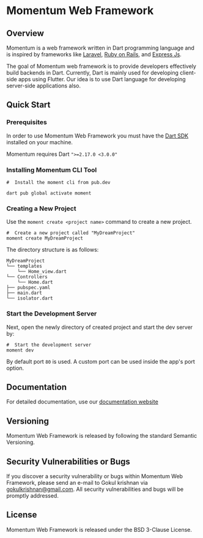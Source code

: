 # Momentum Web Framework
## Overview 

Momentum is a web framework written in Dart programming language and is inspired by frameworks like [Laravel](https://laravel.com), [Ruby on Rails](https://rubyonrails.org), and [Express Js](https://expressjs.com).

The goal of Momentum web framework is to provide developers effectively build backends in Dart. Currently, Dart is mainly used for developing client-side apps using Flutter. Our idea is to use Dart language for developing server-side applications also.  

## Quick Start 

### Prerequisites 

In order to use Momentum Web Framework you must have the [Dart SDK][dart_installation_link] installed on your machine.


Momentum requires Dart `">=2.17.0 <3.0.0"`


### Installing Momentum CLI Tool 

```shell
#  Install the moment cli from pub.dev

dart pub global activate moment

```

### Creating a New Project 

Use the `moment create <project name>` command to create a new project.

```shell
#  Create a new project called "MyDreamProject"
moment create MyDreamProject
```

The directory structure is as follows:

```text
MyDreamProject
└── templates
    └── Home_view.dart
└── Controllers
    └── Home.dart
├── pubspec.yaml
├── main.dart
└── isolator.dart
```

### Start the Development Server

Next, open the newly directory of created project and start the dev server by:

```shell
#  Start the development server
moment dev
```


By default port `80` is used. A custom port can be used inside the app's port option.

## Documentation

For detailed documentation, use our [documentation website](https://x-i-f-r-a.github.io/Momentum-docs/)


## Versioning

Momentum Web Framework is released by following the standard Semantic Versioning.


## Security Vulnerabilities or Bugs

If you discover a security vulnerability or bugs within Momentum Web Framework, please send an e-mail to Gokul krishnan via gokulkrishnan@gmail.com. All security vulnerabilities and bugs will be promptly addressed.

## License

Momentum Web Framework  is released under the BSD 3-Clause License.

[dart_installation_link]: https://dart.dev/get-dart
